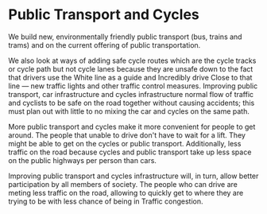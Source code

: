 
Public Transport and Cycles
============================
We build new, environmentally friendly public transport (bus, trains and trams) and on the current offering of public transportation.

We also look at ways of adding safe cycle routes which are the cycle tracks or cycle path but not cycle lanes because they are unsafe down to the fact that drivers use the White line as a guide and Incredibly drive Close to that line — new traffic lights and other traffic control measures. Improving public transport, car infrastructure and cycles infrastructure normal flow of traffic and cyclists to be safe on the road together without causing accidents; this must plan out with little to no mixing the car and cycles on the same path.

More public transport and cycles make it more convenient for people to get around. The people that unable to drive don't have to wait for a lift. They might be able to get on the cycles or public transport. Additionally,  less traffic on the road because cycles and public transport take up less space on the public highways per person than cars.

Improving public transport and cycles infrastructure will, in turn, allow better participation by all members of society. The people who can drive are meting less traffic on the road, allowing to quickly get to where they are trying to be with less chance of being in Traffic congestion.
